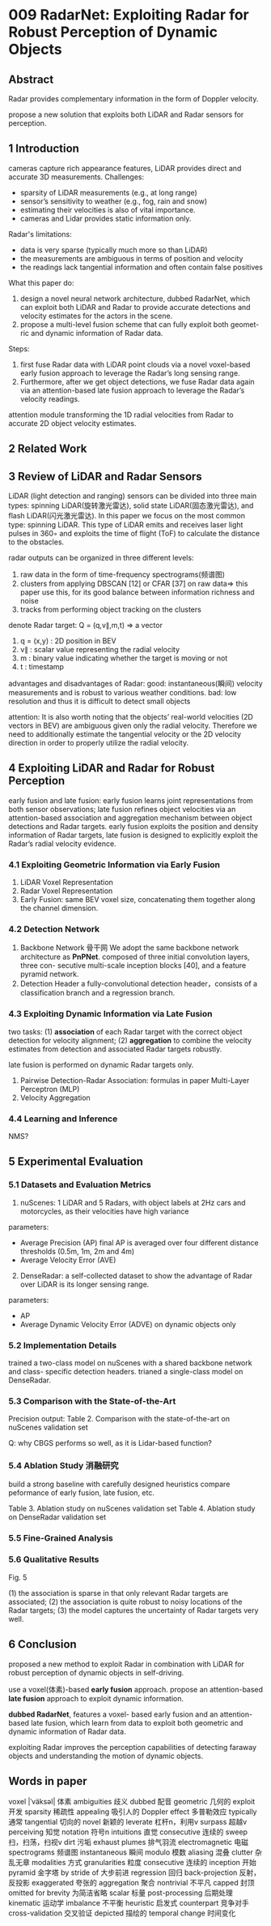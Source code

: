 # 009 RadarNet: Exploiting Radar for Robust Perception of Dynamic Objects

## Abstract

Radar provides complementary information in the form of Doppler velocity.

propose a new solution that exploits both LiDAR and Radar sensors for perception.

## 1 Introduction

cameras capture rich appearance features, LiDAR provides direct and accurate 3D measurements.
Challenges:
- sparsity of LiDAR measurements (e.g., at long range)
- sensor’s sensitivity to weather (e.g., fog, rain and snow) 
- estimating their velocities is also of vital importance.
- cameras and Lidar provides static information only. 

Radar's limitations:
- data is very sparse (typically much more so than LiDAR)
- the measurements are ambiguous in terms of position and velocity
- the readings lack tangential information and often contain false positives

What this paper do:
1. design a novel neural network architecture, dubbed RadarNet, which can exploit both LiDAR and Radar to provide accurate detections and velocity estimates for the actors in the scene.
2. propose a multi-level fusion scheme that can fully exploit both geomet- ric and dynamic information of Radar data.

Steps:
1. first fuse Radar data with LiDAR point clouds via a novel voxel-based early fusion approach to leverage the Radar’s long sensing range.
2. Furthermore, after we get object detections, we fuse Radar data again via an attention-based late fusion approach to leverage the Radar’s velocity readings.

attention module transforming the 1D radial velocities from Radar to accurate 2D object velocity estimates.

## 2 Related Work

## 3 Review of LiDAR and Radar Sensors

LiDAR (light detection and ranging) sensors can be divided into three main types: spinning LiDAR(旋转激光雷达), solid state LiDAR(固态激光雷达), and flash LiDAR(闪光激光雷达).
In this paper we focus on the most common type: spinning LiDAR. This type of LiDAR emits and receives laser light pulses in 360◦ and exploits the time of flight (ToF) to calculate the distance to the obstacles. 

radar outputs can be organized in three different levels:
1. raw data in the form of time-frequency spectrograms(频谱图)
2. clusters from applying DBSCAN [12] or CFAR [37] on raw data=> this paper use this, for its good balance between information richness and noise
3. tracks from performing object tracking on the clusters

denote Radar target:
Q = (q,v∥,m,t) => a vector
1. q = (x,y) : 2D position in BEV
2. v∥ : scalar value representing the radial velocity
3. m : binary value indicating whether the target is moving or not
4. t : timestamp 

advantages and disadvantages of Radar:
good: instantaneous(瞬间) velocity measurements and is robust to various weather conditions.
bad:  low resolution and thus it is difficult to detect small objects

attention:
It is also worth noting that the objects’ real-world velocities (2D vectors in BEV) are ambiguous given only the radial velocity. Therefore we need to additionally estimate the tangential velocity or the 2D velocity direction in order to properly utilize the radial velocity.

## 4 Exploiting LiDAR and Radar for Robust Perception

early fusion and late fusion:
early fusion learns joint representations from both sensor observations;
late fusion refines object velocities via an attention-based association and aggregation mechanism between object detections and Radar targets.
early fusion exploits the position and density information of Radar targets, late fusion is designed to explicitly exploit the Radar’s radial velocity evidence.

### 4.1 Exploiting Geometric Information via Early Fusion

1. LiDAR Voxel Representation
2. Radar Voxel Representation
3. Early Fusion: same BEV voxel size, concatenating them together along the channel dimension.

### 4.2 Detection Network

1. Backbone Network 骨干网
We adopt the same backbone network architecture as **PnPNet**.
composed of three initial convolution layers, three con- secutive multi-scale inception blocks [40], and a feature pyramid network.
2. Detection Header 
a fully-convolutional detection header，consists of a classification branch and a regression branch.

### 4.3 Exploiting Dynamic Information via Late Fusion

two tasks:
(1) **association** of each Radar target with the correct object detection for velocity alignment; 
(2) **aggregation** to combine the velocity estimates from detection and associated Radar targets robustly.

late fusion is performed on dynamic Radar targets only.

1. Pairwise Detection-Radar Association:
formulas in paper
Multi-Layer Perceptron (MLP)
2. Velocity Aggregation

### 4.4 Learning and Inference

NMS?

## 5 Experimental Evaluation

### 5.1 Datasets and Evaluation Metrics
1. nuScenes:
1 LiDAR and 5 Radars, with object labels at 2Hz
cars and motorcycles, as their velocities have high variance

parameters:
- Average Precision (AP)
final AP is averaged over four different distance thresholds (0.5m, 1m, 2m and 4m)
- Average Velocity Error (AVE)

2. DenseRadar:
a self-collected dataset to show the advantage of Radar over LiDAR is its longer sensing range.

parameters:
- AP
- Average Dynamic Velocity Error (ADVE) on dynamic objects only

### 5.2 Implementation Details
trained a two-class model on nuScenes with a shared backbone network and class- specific detection headers.
trianed a single-class model on DenseRadar.

### 5.3 Comparison with the State-of-the-Art

Precision output: Table 2. Comparison with the state-of-the-art on nuScenes validation set

Q: why CBGS performs so well, as it is Lidar-based function?

### 5.4 Ablation Study 消融研究

build a strong baseline with carefully designed heuristics
compare peformance of early fusion, late fusion, etc.

Table 3. Ablation study on nuScenes validation set
Table 4. Ablation study on DenseRadar validation set

### 5.5 Fine-Grained Analysis



### 5.6 Qualitative Results
Fig. 5

(1) the association is sparse in that only relevant Radar targets are associated; 
(2) the association is quite robust to noisy locations of the Radar targets; 
(3) the model captures the uncertainty of Radar targets very well.

## 6 Conclusion

proposed a new method to exploit Radar in combination with LiDAR for robust perception of dynamic objects in self-driving. 

use a voxel(体素)-based **early fusion** approach.
propose an attention-based **late fusion** approach to exploit dynamic information.

**dubbed RadarNet**, features a voxel- based early fusion and an attention-based late fusion, which learn from data to exploit both geometric and dynamic information of Radar data.

exploiting Radar improves the perception capabilities of detecting faraway objects and understanding the motion of dynamic objects.


## Words in paper

voxel |ˈväksəl| 体素
ambiguities 歧义
dubbed 配音
geometric 几何的
exploit 开发
sparsity 稀疏性
appealing 吸引人的
Doppler effect 多普勒效应
typically 通常
tangential 切向的
novel 新颖的
leverate 杠杆n，利用v
surpass 超越v
perceiving 知觉
notation 符号n
intuitions 直觉
consecutive 连续的
sweep 扫，扫荡，扫视v
dirt 污垢
exhaust plumes 排气羽流
electromagnetic 电磁
spectrograms 频谱图
instantaneous 瞬间
modulo 模数
aliasing 混叠
clutter 杂乱无章
modalities 方式
granularities 粒度
consecutive 连续的
inception 开始
pyramid 金字塔
by stride of 大步前进
regression 回归
back-projection 反射，反投影
exaggerated 夸张的
aggregation 聚合
nontrivial 不平凡
capped 封顶
omitted for brevity 为简洁省略
scalar 标量
post-processing 后期处理
kinematic 运动学
imbalance 不平衡
heuristic 启发式
counterpart 竞争对手
cross-validation 交叉验证
depicted 描绘的
temporal change 时间变化